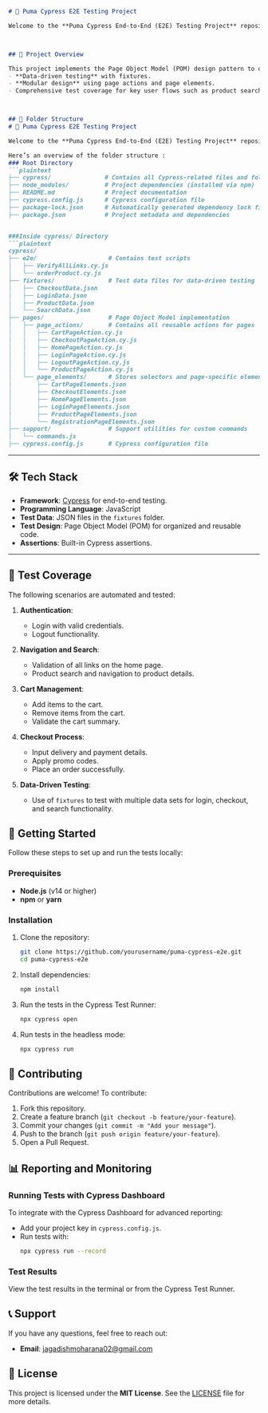 
```markdown
# 🐾 Puma Cypress E2E Testing Project

Welcome to the **Puma Cypress End-to-End (E2E) Testing Project** repository! This project is focused on automating the testing process for the Puma e-commerce platform using Cypress to ensure a seamless and reliable user experience.



## 🚀 Project Overview

This project implements the Page Object Model (POM) design pattern to organize test scripts and maximize reusability, readability, and maintainability. It includes:
- **Data-driven testing** with fixtures.
- **Modular design** using page actions and page elements.
- Comprehensive test coverage for key user flows such as product search, cart management, and checkout.



## 📂 Folder Structure
# 🐾 Puma Cypress E2E Testing Project

Welcome to the **Puma Cypress End-to-End (E2E) Testing Project** repository! This project focuses on automating the testing process for the Puma e-commerce platform using Cypress, ensuring a reliable and user-friendly shopping experience.

Here’s an overview of the folder structure :
### Root Directory
```plaintext
├── cypress/               # Contains all Cypress-related files and folders
├── node_modules/          # Project dependencies (installed via npm)
├── README.md              # Project documentation
├── cypress.config.js      # Cypress configuration file
├── package-lock.json      # Automatically generated dependency lock file
├── package.json           # Project metadata and dependencies


###Inside cypress/ Directory
```plaintext
cypress/
├── e2e/                    # Contains test scripts
│   ├── VerifyAllLinks.cy.js
│   └── orderProduct.cy.js
├── fixtures/               # Test data files for data-driven testing
│   ├── CheckoutData.json
│   ├── LoginData.json
│   ├── ProductData.json
│   └── SearchData.json
├── pages/                  # Page Object Model implementation
│   ├── page_actions/       # Contains all reusable actions for pages
│   │   ├── CartPageAction.cy.js
│   │   ├── CheckoutPageAction.cy.js
│   │   ├── HomePageAction.cy.js
│   │   ├── LoginPageAction.cy.js
│   │   ├── LogoutPageAction.cy.js
│   │   └── ProductPageAction.cy.js
│   └── page_elements/      # Stores selectors and page-specific elements
│       ├── CartPageElements.json
│       ├── CheckoutElements.json
│       ├── HomePageElements.json
│       ├── LoginPageElements.json
│       ├── ProductPageElements.json
│       └── RegistrationPageElements.json
├── support/                # Support utilities for custom commands
│   └── commands.js
├── cypress.config.js       # Cypress configuration file
```

---

## 🛠️ Tech Stack

- **Framework**: [Cypress](https://www.cypress.io/) for end-to-end testing.
- **Programming Language**: JavaScript
- **Test Data**: JSON files in the `fixtures` folder.
- **Test Design**: Page Object Model (POM) for organized and reusable code.
- **Assertions**: Built-in Cypress assertions.

---

## 🧪 Test Coverage

The following scenarios are automated and tested:

1. **Authentication**:
   - Login with valid credentials.
   - Logout functionality.

2. **Navigation and Search**:
   - Validation of all links on the home page.
   - Product search and navigation to product details.

3. **Cart Management**:
   - Add items to the cart.
   - Remove items from the cart.
   - Validate the cart summary.

4. **Checkout Process**:
   - Input delivery and payment details.
   - Apply promo codes.
   - Place an order successfully.

5. **Data-Driven Testing**:
   - Use of `fixtures` to test with multiple data sets for login, checkout, and search functionality.



## 🚀 Getting Started

Follow these steps to set up and run the tests locally:

### Prerequisites
- **Node.js** (v14 or higher)
- **npm** or **yarn**

### Installation

1. Clone the repository:
   ```bash
   git clone https://github.com/yourusername/puma-cypress-e2e.git
   cd puma-cypress-e2e
   ```

2. Install dependencies:
   ```bash
   npm install
   ```

3. Run the tests in the Cypress Test Runner:
   ```bash
   npx cypress open
   ```

4. Run tests in the headless mode:
   ```bash
   npx cypress run
   ```



## 🤝 Contributing

Contributions are welcome! To contribute:

1. Fork this repository.
2. Create a feature branch (`git checkout -b feature/your-feature`).
3. Commit your changes (`git commit -m "Add your message"`).
4. Push to the branch (`git push origin feature/your-feature`).
5. Open a Pull Request.


## 📊 Reporting and Monitoring

### Running Tests with Cypress Dashboard
To integrate with the Cypress Dashboard for advanced reporting:
- Add your project key in `cypress.config.js`.
- Run tests with:
  ```bash
  npx cypress run --record
  

### Test Results
View the test results in the terminal or from the Cypress Test Runner.



## 📞 Support

If you have any questions, feel free to reach out:
- **Email**: [jagadishmoharana02@gmail.com](mailto:jagadishmoharana02@gmail.com)



## 📜 License

This project is licensed under the **MIT License**. See the [LICENSE](LICENSE) file for more details.
```



